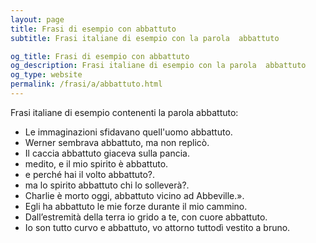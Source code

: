 ```yaml
---
layout: page
title: Frasi di esempio con abbattuto 
subtitle: Frasi italiane di esempio con la parola  abbattuto

og_title: Frasi di esempio con abbattuto 
og_description: Frasi italiane di esempio con la parola  abbattuto
og_type: website
permalink: /frasi/a/abbattuto.html
---
```


Frasi italiane di esempio contenenti la parola abbattuto:


- Le immaginazioni sfidavano quell'uomo abbattuto.
- Werner sembrava abbattuto, ma non replicò.
- Il caccia abbattuto giaceva sulla pancia.
- medito, e il mio spirito è abbattuto.
- e perché hai il volto abbattuto?.
- ma lo spirito abbattuto chi lo solleverà?.
- Charlie è morto oggi, abbattuto vicino ad Abbeville.».
- Egli ha abbattuto le mie forze durante il mio cammino.
- Dall’estremità della terra io grido a te, con cuore abbattuto.
- Io son tutto curvo e abbattuto, vo attorno tuttodì vestito a bruno.
